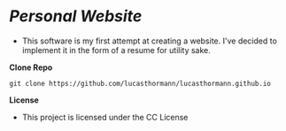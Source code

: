 # ***Personal Website***
* This software is my first attempt at creating a website. I've decided to implement it in the form of a resume for utility sake.

**Clone Repo**
```
git clone https://github.com/lucasthormann/lucasthormann.github.io
```

**License**
* This project is licensed under the CC License
